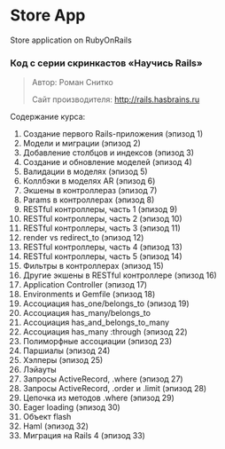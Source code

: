 Store App
========

Store application on RubyOnRails

### Код с серии скринкастов «Научись Rails»

> Автор: Роман Снитко
>
> Сайт производителя: http://rails.hasbrains.ru

Содержание курса:

1. Создание первого Rails-приложения (эпизод 1)
2. Модели и миграции (эпизод 2)
3. Добавление столбцов и индексов (эпизод 3)
4. Создание и обновление моделей (эпизод 4)
5. Валидации в моделях (эпизод 5)
6. Коллбэки в моделях AR (эпизод 6)
7. Экшены в контроллераз (эпизод 7)
8. Params в контроллерах (эпизод 8)
9. RESTful контроллеры, часть 1 (эпизод 9)
10. RESTful контроллеры, часть 2 (эпизод 10)
11. RESTful контроллеры, часть 3 (эпизод 11)
12. render vs redirect_to (эпизод 12)
13. RESTful контроллеры, часть 4 (эпизод 13)
14. RESTful контроллеры, часть 5 (эпизод 14)
15. Фильтры в контроллерах (эпизод 15)
16. Другие экшены в RESTful контроллере (эпизод 16)
17. Application Controller (эпизод 17)
18. Environments и Gemfile (эпизод 18)
19. Ассоциация has_one/belongs_to (эпизод 19)
20. Ассоциация has_many/belongs_to
21. Ассоциация has_and_belongs_to_many
22. Ассоциация has_many :through (эпизод 22)
23. Полиморфные ассоциации (эпизод 23)
24. Паршиалы (эпизод 24)
25. Хэлперы (эпизод 25)
26. Лэйауты
27. Запросы ActiveRecord, .where (эпизод 27)
28. Запросы ActiveRecord, .order и .limit (эпизод 28)
29. Цепочка из методов .where (эпизод 29)
30. Еager loading (эпизод 30)
31. Объект flash
32. Haml (эпизод 32)
33. Миграция на Rails 4 (эпизод 33)
